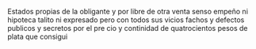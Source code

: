 Estados propias de la obligante y por libre de otra venta
senso empeño ni hipoteca talito ni expresado pero con todos
sus vicios fachos y defectos publicos y secretos por el pre
cio y continidad de quatrocientos pesos de plata que consigui